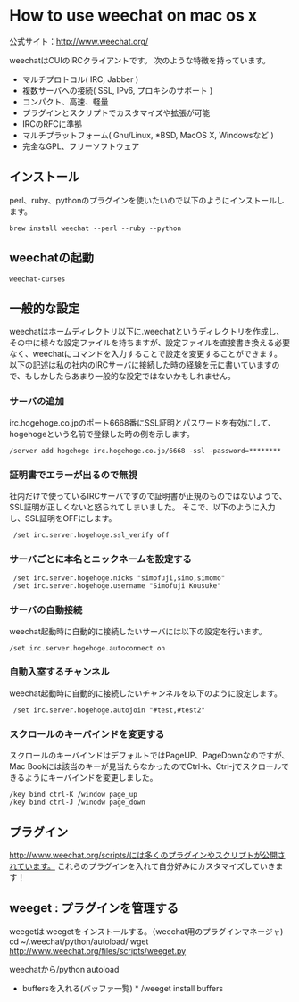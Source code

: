 # How to use weechat on mac os x 

公式サイト：http://www.weechat.org/

weechatはCUIのIRCクライアントです。
次のような特徴を持っています。
 - マルチプロトコル( IRC, Jabber )
 - 複数サーバへの接続( SSL, IPv6, プロキシのサポート ) 
 - コンパクト、高速、軽量
 - プラグインとスクリプトでカスタマイズや拡張が可能
 - IRCのRFCに準拠
 - マルチプラットフォーム( Gnu/Linux, *BSD, MacOS X, Windowsなど )
 - 完全なGPL、フリーソフトウェア

## インストール

perl、ruby、pythonのプラグインを使いたいので以下のようにインストールします。

	brew install weechat --perl --ruby --python

 ## weechatの起動

	weechat-curses

 ## 一般的な設定

weechatはホームディレクトリ以下に.weechatというディレクトリを作成し、その中に様々な設定ファイルを持ちますが、設定ファイルを直接書き換える必要なく、weechatにコマンドを入力することで設定を変更することができます。
以下の記述は私の社内のIRCサーバに接続した時の経験を元に書いていますので、もしかしたらあまり一般的な設定ではないかもしれません。

 ### サーバの追加 

irc.hogehoge.co.jpのポート6668番にSSL証明とパスワードを有効にして、hogehogeという名前で登録した時の例を示します。

 	/server add hogehoge irc.hogehoge.co.jp/6668 -ssl -password=********

 ### 証明書でエラーが出るので無視 

社内だけで使っているIRCサーバですので証明書が正規のものではないようで、SSL証明が正しくないと怒られてしまいました。
そこで、以下のように入力し、SSL証明をOFFにします。

	 /set irc.server.hogehoge.ssl_verify off 

 ### サーバごとに本名とニックネームを設定する  

	 /set irc.server.hogehoge.nicks "simofuji,simo,simomo"
	 /set irc.server.hogehoge.username "Simofuji Kousuke"

 ### サーバの自動接続 

weechat起動時に自動的に接続したいサーバには以下の設定を行います。

 	/set irc.server.hogehoge.autoconnect on

 ### 自動入室するチャンネル
 
weechat起動時に自動的に接続したいチャンネルを以下のように設定します。

	 /set irc.server.hogehoge.autojoin "#test,#test2"

 ### スクロールのキーバインドを変更する 
 
スクロールのキーバインドはデフォルトではPageUP、PageDownなのですが、Mac Bookには該当のキーが見当たらなかったのでCtrl-k、Ctrl-jでスクロールできるようにキーバインドを変更しました。

 	/key bind ctrl-K /window page_up
 	/key bind ctrl-J /winodw page_down

 ## プラグイン

http://www.weechat.org/scripts/には多くのプラグインやスクリプトが公開されています。
これらのプラグインを入れて自分好みにカスタマイズしていきます！
 
 ## weeget : プラグインを管理する
 weegetは
 weegetをインストールする。（weechat用のプラグインマネージャ)
 cd ~/.weechat/python/autoload/
 wget http://www.weechat.org/files/scripts/weeget.py

 weechatから/python autoload

 * buffersを入れる(バッファ一覧) * 
 /weeget install buffers

